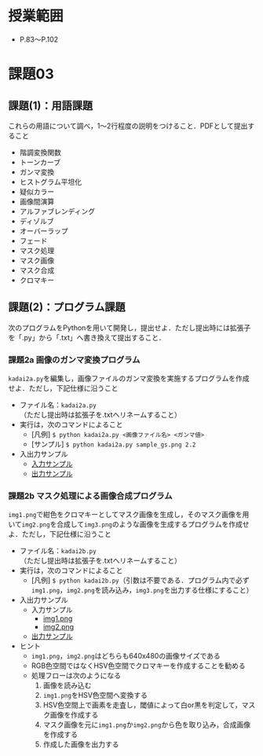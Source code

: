 # 授業範囲
- P.83〜P.102
# 課題03
## 課題(1)：用語課題
これらの用語について調べ，1〜2行程度の説明をつけること．PDFとして提出すること
- 階調変換関数
- トーンカーブ
- ガンマ変換
- ヒストグラム平坦化
- 疑似カラー
- 画像間演算
- アルファブレンディング
- ディゾルブ
- オーバーラップ
- フェード
- マスク処理
- マスク画像
- マスク合成
- クロマキー

## 課題(2)：プログラム課題
次のプログラムをPythonを用いて開発し，提出せよ．ただし提出時には拡張子を「.py」から「.txt」へ書き換えて提出すること．
### 課題2a 画像のガンマ変換プログラム
`kadai2a.py`を編集し，画像ファイルのガンマ変換を実施するプログラムを作成せよ．ただし，下記仕様に沿うこと
- ファイル名：`kadai2a.py`（ただし提出時は拡張子を.txtへリネームすること）
- 実行は，次のコマンドによること
	- [凡例] `$ python kadai2a.py <画像ファイル名> <ガンマ値>`
	- [サンプル] `$ python kadai2a.py sample_gs.png 2.2`
- 入出力サンプル
	- [入力サンプル](sample_gs.jpg)
	- [出力サンプル](サンプル（ガンマ値2.2）output.png)

### 課題2b マスク処理による画像合成プログラム
`img1.png`で紺色をクロマキーとしてマスク画像を生成し，そのマスク画像を用いて`img2.png`を合成して`img3.png`のような画像を生成するプログラムを作成せよ．ただし，下記仕様に沿うこと
- ファイル名：`kadai2b.py`（ただし提出時は拡張子を.txtへリネームすること）
- 実行は，次のコマンドによること
	- [凡例] `$ python kadai2b.py`（引数は不要である．プログラム内で必ず`img1.png`，`img2.png`を読み込み，`img3.png`を出力する仕様にすること）
- 入出力サンプル
	- 入力サンプル
		- [img1.png](img1.png)
		- [img2.png](img2.png)
	- [出力サンプル](img3.png)
- ヒント
	- `img1.png`，`img2.png`はどちらも640x480の画像サイズである
	- RGB色空間ではなくHSV色空間でクロマキーを作成することを勧める
	- 処理フローは次のようになる
		1. 画像を読み込む
		2. `img1.png`をHSV色空間へ変換する
		3. HSV色空間上で画素を走査し，閾値によって白or黒を判定して，マスク画像を作成する
		4. マスク画像を元に`img1.png`か`img2.png`から色を取り込み，合成画像を作成する
		5. 作成した画像を出力する